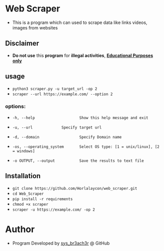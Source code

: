 # Web Scraper
- This is a program which can used to scrape data like links videos, images from websites

## Disclaimer
- <b>Do not use</b> this  <b>program</b> for <b>illegal activities</b>, <u><b>Educational Purposes only</b></u>

## usage
- ```python3 scraper.py -u target_url -op 2```
- ```scraper --url https://example.com/ --option 2```

### options:
- ```-h, --help            		   Show this help message and exit```
- ```-u, --url 	   		   Specify target url```

- ```-d, --domain 	       		   Specify Domain name```
- ```-os, --operating_system       Select OS type: [1 = unix/linux], [2 = windows]```
- ```-o OUTPUT, --output           Save the results to text file```

## Installation
- ```git clone https://github.com/Horlalaycon/web_scraper.git ```
- ```cd Web_Scraper```
- ```pip install -r requirements ```
- ```chmod +x scraper```
- ```scraper -u https://example.com/ -op 2```

# Author
- Program Developed by <a href="https://github.com/Horlalaycon">sys_br3ach3r</a> @ GitHub
